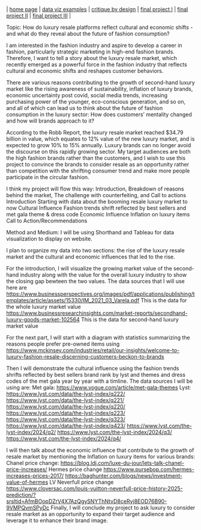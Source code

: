 | [home page](https://cmustudent.github.io/tswd-portfolio-templates/) | [data viz examples](dataviz-examples) | [critique by design](critique-by-design) | [final project I](final-project-part-one) | [final project II](final-project-part-two) | [final project III](final-project-part-three) |

Topic: How do luxury resale platforms reflect cultural and economic shifts - and what do they reveal about the future of fashion consumption?

I am interested in the fashion industry and aspire to develop a career in fashion, particularly strategic marketing in high-end fashion brands. Therefore, I want to tell a story about the luxury resale market, which recently emerged as a powerful force in the fashion industry that reflects cultural and economic shifts and reshapes customer behaviors. 

There are various reasons contributing to the growth of second-hand luxury market like the rising awareness of sustainability, inflation of luxury brands, economic uncertainty post covid, social media trends, increasing purchasing power of the younger, eco-conscious generation, and so on, and all of which can lead us to think about the future of fashion consumption in the luxury sector: How does customers’ mentality changed and how will brands approach to it?

According to the Robb Report, the luxury resale market reached $34.79 billion in value, which equates to 12% value of the new luxury market, and is expected to grow 10% to 15% annually. Luxury brands can no longer avoid the discourse on this rapidly growing sector. My target audiences are both the high fashion brands rather than the customers, and I wish to use this project to convince the brands to consider resale as an opportunity rather than competition with the shrifting consumer trend and make more people participate in the circular fashion.

I think my project will flow this way: Introduction, Breakdown of reasons behind the market, The challenge with counterfeiting, and Call to actions
Introduction
Starting with data about the booming resale luxury market to now 
Cultural Influence
Fashion trends shrift reflected by best sellers and met gala theme & dress code
Economic Influence
Inflation on luxury items
Call to Action/Recommendations

Method and Medium: I will be using Shorthand and Tableau for data visualization to display on website.










I plan to organize my data into two sections: the rise of the luxury resale market and the cultural and economic influences that led to the rise.

For the introduction, I will visualize the growing market value of the second-hand industry along with the value for the overall luxury industry to show the closing gap bewteen the two values. The data sources that I will use here are
https://www.businessperspectives.org/images/pdf/applications/publishing/templates/article/assets/15330/IM_2021_03_Varela.pdf 
This is the data for the whole luxury market value
https://www.businessresearchinsights.com/market-reports/secondhand-luxury-goods-market-102564
This is the data for second-hand luxury market value

For the next part, I will start with a diagram with statistics summarizing the reasons people prefer pre-owned items using https://www.mckinsey.com/industries/retail/our-insights/welcome-to-luxury-fashion-resale-discerning-customers-beckon-to-brands

Then I will demonstrate the cultural influence using the fashion trends shrifts reflected by best sellers brand rank by lyst and themes and dress codes of the met gala year by year with a timline. The data sources I will be using are:
Met gala:
https://www.vogue.com/article/met-gala-themes
Lyst:
https://www.lyst.com/data/the-lyst-index/q222/
https://www.lyst.com/data/the-lyst-index/q221/
https://www.lyst.com/data/the-lyst-index/q220/
https://www.lyst.com/data/the-lyst-index/q223/
https://www.lyst.com/data/the-lyst-index/q323/
https://www.lyst.com/data/the-lyst-index/q423/
https://www.lyst.com/the-lyst-index/2024/q2/
https://www.lyst.com/the-lyst-index/2024/q3/
https://www.lyst.com/the-lyst-index/2024/q4/

I will then talk about the economic influence that contribute to the growth of resale market by mentioning the Inflation on luxury items for various brands:
Chanel price change:
https://blog.ldj.com/luxe-du-jour/lets-talk-chanel-price-increases/
Hermes price change
https://www.pursebop.com/hermes-increases-prices-2017/
https://baghunter.com/blogs/news/investment-value-of-hermes
LV Neverfull price change
https://www.cloversac.com/louis-vuitton-neverfull-price-history-2025-prediction/?srsltid=AfmBOopDZrV4X7AzQgySNYThNtvD8ceRyj8EOD76B90-9VMPQvmSPyDc
Finally, I will conclude my project to ask luxury to consider resale market as an opportunity to expand their target audience and leverage it to enhance their brand image.


